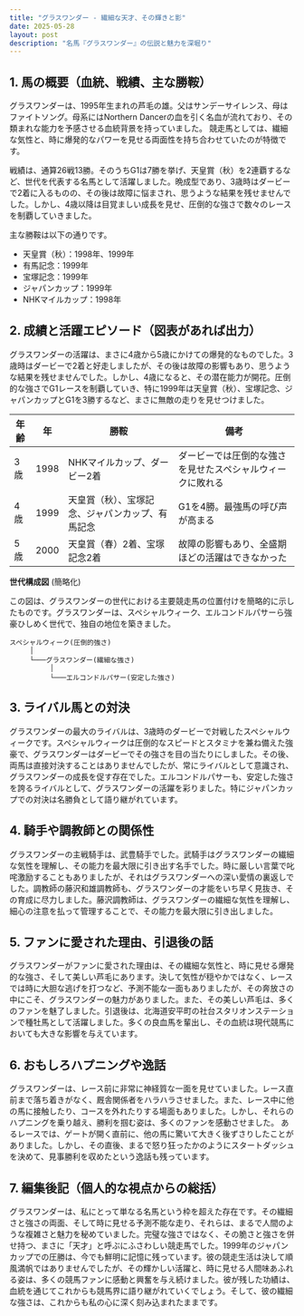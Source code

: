 ```yaml
---
title: "グラスワンダー - 繊細な天才、その輝きと影"
date: 2025-05-28
layout: post
description: "名馬『グラスワンダー』の伝説と魅力を深堀り"
---
```


## 1. 馬の概要（血統、戦績、主な勝鞍）

グラスワンダーは、1995年生まれの芦毛の雄。父はサンデーサイレンス、母はファイトソング。母系にはNorthern Dancerの血を引く名血が流れており、その類まれな能力を予感させる血統背景を持っていました。  競走馬としては、繊細な気性と、時に爆発的なパワーを見せる両面性を持ち合わせていたのが特徴です。

戦績は、通算26戦13勝。そのうちG1は7勝を挙げ、天皇賞（秋）を2連覇するなど、世代を代表する名馬として活躍しました。晩成型であり、3歳時はダービーで2着に入るものの、その後は故障に悩まされ、思うような結果を残せませんでした。しかし、4歳以降は目覚ましい成長を見せ、圧倒的な強さで数々のレースを制覇していきました。

主な勝鞍は以下の通りです。

* 天皇賞（秋）：1998年、1999年
* 有馬記念：1999年
* 宝塚記念：1999年
* ジャパンカップ：1999年
* NHKマイルカップ：1998年


## 2. 成績と活躍エピソード（図表があれば出力）

グラスワンダーの活躍は、まさに4歳から5歳にかけての爆発的なものでした。3歳時はダービーで2着と好走しましたが、その後は故障の影響もあり、思うような結果を残せませんでした。しかし、4歳になると、その潜在能力が開花。圧倒的な強さでG1レースを制覇していき、特に1999年は天皇賞（秋）、宝塚記念、ジャパンカップとG1を3勝するなど、まさに無敵の走りを見せつけました。

| 年齢 | 年 | 勝鞍                               | 備考                                                       |
|-----|---|------------------------------------|------------------------------------------------------------|
| 3歳 | 1998 | NHKマイルカップ、ダービー2着       | ダービーでは圧倒的な強さを見せたスペシャルウィークに敗れる |
| 4歳 | 1999 | 天皇賞（秋）、宝塚記念、ジャパンカップ、有馬記念 | G1を4勝。最強馬の呼び声が高まる                               |
| 5歳 | 2000 | 天皇賞（春）2着、宝塚記念2着       | 故障の影響もあり、全盛期ほどの活躍はできなかった              |


**世代構成図** (簡略化)

この図は、グラスワンダーの世代における主要競走馬の位置付けを簡略的に示したものです。グラスワンダーは、スペシャルウィーク、エルコンドルパサーら強豪ひしめく世代で、独自の地位を築きました。

```
スペシャルウィーク(圧倒的強さ)
     │
     └───グラスワンダー(繊細な強さ)
          │
          └───エルコンドルパサー(安定した強さ)
```


## 3. ライバル馬との対決

グラスワンダーの最大のライバルは、3歳時のダービーで対戦したスペシャルウィークです。スペシャルウィークは圧倒的なスピードとスタミナを兼ね備えた強豪で、グラスワンダーはダービーでその強さを目の当たりにしました。その後、両馬は直接対決することはありませんでしたが、常にライバルとして意識され、グラスワンダーの成長を促す存在でした。エルコンドルパサーも、安定した強さを誇るライバルとして、グラスワンダーの活躍を彩りました。特にジャパンカップでの対決は名勝負として語り継がれています。


## 4. 騎手や調教師との関係性

グラスワンダーの主戦騎手は、武豊騎手でした。武騎手はグラスワンダーの繊細な気性を理解し、その能力を最大限に引き出す名手でした。時に厳しい言葉で叱咤激励することもありましたが、それはグラスワンダーへの深い愛情の裏返しでした。調教師の藤沢和雄調教師も、グラスワンダーの才能をいち早く見抜き、その育成に尽力しました。藤沢調教師は、グラスワンダーの繊細な気性を理解し、細心の注意を払って管理することで、その能力を最大限に引き出しました。


## 5. ファンに愛された理由、引退後の話

グラスワンダーがファンに愛された理由は、その繊細な気性と、時に見せる爆発的な強さ、そして美しい芦毛にあります。決して気性が穏やかではなく、レースでは時に大胆な逃げを打つなど、予測不能な一面もありましたが、その奔放さの中にこそ、グラスワンダーの魅力がありました。また、その美しい芦毛は、多くのファンを魅了しました。引退後は、北海道安平町の社台スタリオンステーションで種牡馬として活躍しました。多くの良血馬を輩出し、その血統は現代競馬においても大きな影響を与えています。


## 6. おもしろハプニングや逸話

グラスワンダーは、レース前に非常に神経質な一面を見せていました。レース直前まで落ち着きがなく、厩舎関係者をハラハラさせました。また、レース中に他の馬に接触したり、コースを外れたりする場面もありました。しかし、それらのハプニングを乗り越え、勝利を掴む姿は、多くのファンを感動させました。  あるレースでは、ゲートが開く直前に、他の馬に驚いて大きく後ずさりしたことがありました。しかし、その直後、まるで怒り狂ったかのようにスタートダッシュを決めて、見事勝利を収めたという逸話も残っています。


## 7. 編集後記（個人的な視点からの総括）

グラスワンダーは、私にとって単なる名馬という枠を超えた存在です。その繊細さと強さの両面、そして時に見せる予測不能な走り、それらは、まるで人間のような複雑さと魅力を秘めていました。完璧な強さではなく、その脆さと強さを併せ持つ、まさに「天才」と呼ぶにふさわしい競走馬でした。1999年のジャパンカップでの圧勝は、今でも鮮明に記憶に残っています。彼の競走生活は決して順風満帆ではありませんでしたが、その輝かしい活躍と、時に見せる人間味あふれる姿は、多くの競馬ファンに感動と興奮を与え続けました。彼が残した功績は、血統を通じてこれからも競馬界に語り継がれていくでしょう。そして、彼の繊細な強さは、これからも私の心に深く刻み込まれたままです。
